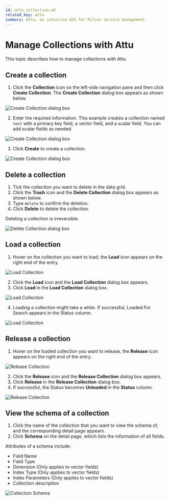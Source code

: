 ```yaml
---
id: attu_collection.md
related_key: attu
summary: Attu, an intuitive GUI for Milvus service management.
---
```


# Manage Collections with Attu

This topic describes how to manage collections with Attu.

## Create a collection

1. Click the **Collection** icon on the left-side navigation pane and then click **Create Collection**. The **Create Collection** dialog box appears as shown below.

![Create Collection dialog box](../../../../assets/attu/create_collection_dialog_box1.png)

2. Enter the required information. This example creates a collection named `test` with a primary key field, a vector field, and a scalar field. You can add scalar fields as needed.

![Create Collection dialog box](../../../../assets/attu/create_collection_dialog_box2.png)

3. Click **Create** to create a collection.

![Create Collection dialog box](../../../../assets/attu/create_collection_dialog_box3.png)

## Delete a collection

1. Tick the collection you want to delete in the data grid.
2. Click the **Trash** icon and the **Delete Collection** dialog box appears as shown below.
3. Type `delete` to confirm the deletion.
4. Click **Delete** to delete the collection.

<div class="alert caution">
Deleting a collection is irreversible.
</div>

![Delete Collection dialog box](../../../../assets/attu/delete_collection.png)

## Load a collection

1. Hover on the collection you want to load, the **Load** icon appears on the right end of the entry.

![Load Collection](../../../../assets/attu/load_collection1.png)

2. Click the **Load** icon and the **Load Collection** dialog box appears.
3. Click **Load** in the **Load Collection** dialog box.

![Load Collection](../../../../assets/attu/load_collection2.png)

4. Loading a collection might take a while. If successful, Loaded For Search appears in the Status column.

![Load Collection](../../../../assets/attu/load_collection3.png)

## Release a collection

1. Hover on the loaded collection you want to release, the **Release** icon appears on the right end of the entry.

![Release Collection](../../../../assets/attu/release_collection1.png)

2. Click the **Release** icon and the **Release Collection** dialog box appears.
3. Click **Release** in the **Release Collection** dialog box.
4. If successful, the Status becomes **Unloaded** in the **Status** column.

![Release Collection](../../../../assets/attu/release_collection2.png)

## View the schema of a collection

1. Click the name of the collection that you want to view the schema of, and the corresponding detail page appears.
2. Click **Schema** on the detail page, which lists the information of all fields.

Attributes of a schema include:

- Field Name
- Field Type
- Dimension (Only applies to vector fields)
- Index Type (Only applies to vector fields)
- Index Parameters (Only applies to vector fields)
- Collection description

![Collection Schema](../../../../assets/attu/collection_schema.png)
